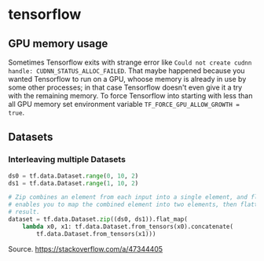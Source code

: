# tensorflow

## GPU memory usage

Sometimes Tensorflow exits with strange error like `Could not create cudnn handle: CUDNN_STATUS_ALLOC_FAILED`. That maybe happened because you wanted Tensorflow to run on a GPU, whoose memory is already in use by some other processes; in that case Tensorflow doesn't even give it a try with the remaining memory. To force Tensorflow into starting with less than all GPU memory set environment variable `TF_FORCE_GPU_ALLOW_GROWTH = true`.

## Datasets

### Interleaving multiple Datasets

```python
ds0 = tf.data.Dataset.range(0, 10, 2)
ds1 = tf.data.Dataset.range(1, 10, 2)

# Zip combines an element from each input into a single element, and flat_map
# enables you to map the combined element into two elements, then flattens the
# result.
dataset = tf.data.Dataset.zip((ds0, ds1)).flat_map(
    lambda x0, x1: tf.data.Dataset.from_tensors(x0).concatenate(
        tf.data.Dataset.from_tensors(x1)))
```

Source. https://stackoverflow.com/a/47344405
